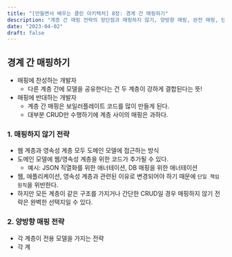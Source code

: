 ```yaml
---
title: "[만들면서 배우는 클린 아키텍처] 8장: 경계 간 매핑하기"
description: "계층 간 매핑 전략의 장단점과 매핑하지 않기, 양방향 매핑, 완전 매핑, 단방향 매핑 전략에 대해 알아봅니다."
date: "2023-04-02"
draft: false
---
```


## 경계 간 매핑하기
- 매핑에 찬성하는 개발자
  - 다른 계층 간에 모델을 공유한다는 건 두 계층이 강하게 결합된다는 뜻!
- 매핑에 반대하는 개발자
  - 계층 간 매핑은 보일러플레이트 코드를 많이 만들게 된다.
  - 대부분 CRUD만 수행하기에 계층 사이의 매핑은 과하다.

### 1. 매핑하지 않기 전략
- 웹 계층과 영속성 계층 모두 도메인 모델에 접근하는 방식
- 도메인 모델에 웹/영속성 계층을 위한 코드가 추가될 수 있다.
  - 예시: JSON 직열화를 위한 애너테이션, DB 매핑을 위한 애너테이션
- 웹, 애플리케이션, 영속성 계층과 관련된 이유로 변경되어야 하기 때문에  `단일 책임 원칙`을 위반한다.
- 하지만 모든 계층이 같은 구조를 가지거나 간단한 CRUD일 경우 매핑하지 않기 전략은 완벽한 선택지일 수 있다.

### 2. 양방향 매핑 전략
- 각 계층이 전용 모델을 가지는 전략
- 각 계